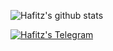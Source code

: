 ![Hafitz's github stats](https://github-readme-stats.vercel.app/api?username=breakdowns&show_icons=true&theme=buefy&count_private=true)

<a href="https://t.me/hafitzXD">
  <img alt="Hafitz's Telegram" src="https://img.shields.io/badge/Telegram-2CA5E0?style=social&logo=telegram&logoColor=white&label=@hafitzXD" />
</a>
